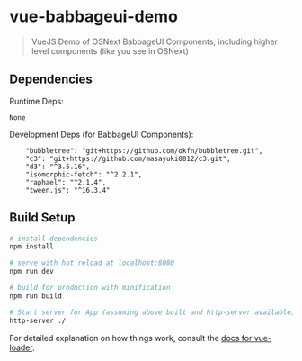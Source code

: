 # vue-babbageui-demo

> VueJS Demo of OSNext BabbageUI Components; including higher level components (like you see in OSNext)

## Dependencies

Runtime Deps:

```
None
```

Development Deps (for BabbageUI Components):
```
    "bubbletree": "git+https://github.com/okfn/bubbletree.git",
    "c3": "git+https://github.com/masayuki0812/c3.git",
    "d3": "^3.5.16",
    "isomorphic-fetch": "^2.2.1",
    "raphael": "^2.1.4",
    "tween.js": "^16.3.4"
```

## Build Setup

``` bash
# install dependencies
npm install

# serve with hot reload at localhost:8080
npm run dev

# build for production with minification
npm run build

# Start server for App (assuming above built and http-server available)
http-server ./
```

For detailed explanation on how things work, consult the [docs for vue-loader](http://vuejs.github.io/vue-loader).
